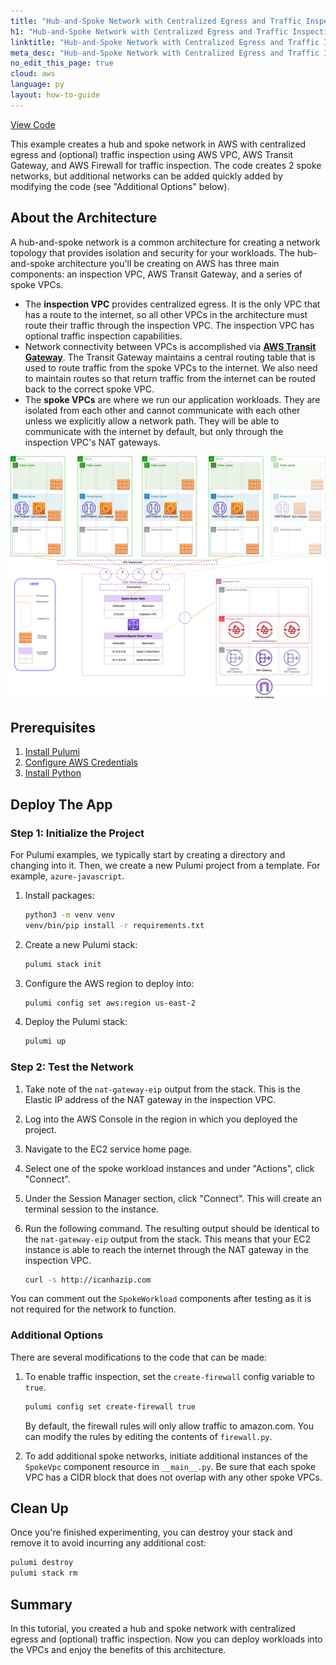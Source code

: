 ```yaml
---
title: "Hub-and-Spoke Network with Centralized Egress and Traffic Inspection use AWS Transit Gateway and AWS Firewall | Python"
h1: "Hub-and-Spoke Network with Centralized Egress and Traffic Inspection use AWS Transit Gateway and AWS Firewall"
linktitle: "Hub-and-Spoke Network with Centralized Egress and Traffic Inspection use AWS Transit Gateway and AWS Firewall"
meta_desc: "Hub-and-Spoke Network with Centralized Egress and Traffic Inspection use AWS Transit Gateway and AWS Firewall How-to Guide using Python"
no_edit_this_page: true
cloud: aws
language: py
layout: how-to-guide
---
```


<!-- WARNING: this page was generated by a tool. Do not edit it by hand. -->
<!-- To change it, please see https://github.com/pulumi/docs/tree/master/tools/mktutorial. -->

<p class="mb-4 flex">
    <a class="flex flex-wrap items-center rounded-md font-display text-lg text-white bg-blue-600 border-2 border-blue-600 px-2 mr-2 whitespace-no-wrap hover:text-white" style="height: 45px;" href="https://github.com/pulumi/examples/tree/master/aws-py-hub-and-spoke-network" target="_blank">
        <span><i class="fab fa-github pr-2"></i> View Code</span>
    </a>
</p>


This example creates a hub and spoke network in AWS with centralized egress and (optional) traffic inspection using AWS VPC, AWS Transit Gateway, and AWS Firewall for traffic inspection. The code creates 2 spoke networks, but additional networks can be added quickly added by modifying the code (see "Additional Options" below).

## About the Architecture

A hub-and-spoke network is a common architecture for creating a network topology that provides isolation and security for your workloads. The hub-and-spoke architecture you'll be creating on AWS has three main components: an inspection VPC, AWS Transit Gateway, and a series of spoke VPCs.

* The **inspection VPC** provides centralized egress. It is the only VPC that has a route to the internet, so all other VPCs in the architecture must route their traffic through the inspection VPC. The inspection VPC has optional traffic inspection capabilities.
* Network connectivity between VPCs is accomplished via **[AWS Transit Gateway](https://aws.amazon.com/transit-gateway/)**. The Transit Gateway maintains a central routing table that is used to route traffic from the spoke VPCs to the internet. We also need to maintain routes so that return traffic from the internet can be routed back to the correct spoke VPC.
* The **spoke VPCs** are where we run our application workloads. They are isolated from each other and cannot communicate with each other unless we explicitly allow a network path. They will be able to communicate with the internet by default, but only through the inspection VPC's NAT gateways.

![Diagram of a hub and spoke network architecture with centralized egress and traffic inspection](https://raw.githubusercontent.com/pulumi/examples/master/aws-py-hub-and-spoke-network/hub-and-spoke-architecture.png "Hub and spoke network")

## Prerequisites

1. [Install Pulumi](https://www.pulumi.com/docs/get-started/install/)
2. [Configure AWS Credentials](https://www.pulumi.com/registry/packages/aws/installation-configuration/)
3. [Install Python](https://www.pulumi.com/docs/intro/languages/python/)

## Deploy The App

### Step 1: Initialize the Project

For Pulumi examples, we typically start by creating a directory and changing into it. Then, we create a new Pulumi project from a template. For example, `azure-javascript`.

1. Install packages:

    ```bash
    python3 -m venv venv
    venv/bin/pip install -r requirements.txt
    ```

2. Create a new Pulumi stack:

    ```bash
    pulumi stack init
    ```

3. Configure the AWS region to deploy into:

    ```bash
    pulumi config set aws:region us-east-2
    ```

4. Deploy the Pulumi stack:

    ```bash
    pulumi up
    ```

### Step 2: Test the Network

1. Take note of the `nat-gateway-eip` output from the stack. This is the Elastic IP address of the NAT gateway in the inspection VPC.
1. Log into the AWS Console in the region in which you deployed the project.
1. Navigate to the EC2 service home page.
1. Select one of the spoke workload instances and under "Actions", click "Connect".
1. Under the Session Manager section, click "Connect". This will create an terminal session to the instance.
1. Run the following command. The resulting output should be identical to the `nat-gateway-eip` output from the stack. This means that your EC2 instance is able to reach the internet through the NAT gateway in the inspection VPC.

    ```bash
    curl -s http://icanhazip.com
    ```

You can comment out the `SpokeWorkload` components after testing as it is not required for the network to function.

### Additional Options

There are several modifications to the code that can be made:

1. To enable traffic inspection, set the `create-firewall` config variable to `true`. 

    ```bash
    pulumi config set create-firewall true
    ```

    By default, the firewall rules will only allow traffic to amazon.com. You can modify the rules by editing the contents of `firewall.py`.

1. To add additional spoke networks, initiate additional instances of the `SpokeVpc` component resource in `__main__.py`. Be sure that each spoke VPC has a CIDR block that does not overlap with any other spoke VPCs.

## Clean Up

Once you're finished experimenting, you can destroy your stack and remove it to avoid incurring any additional cost:

```bash
pulumi destroy
pulumi stack rm
```

## Summary

In this tutorial, you created a hub and spoke network with centralized egress and (optional) traffic inspection. Now you can deploy workloads into the VPCs and enjoy the benefits of this architecture.

